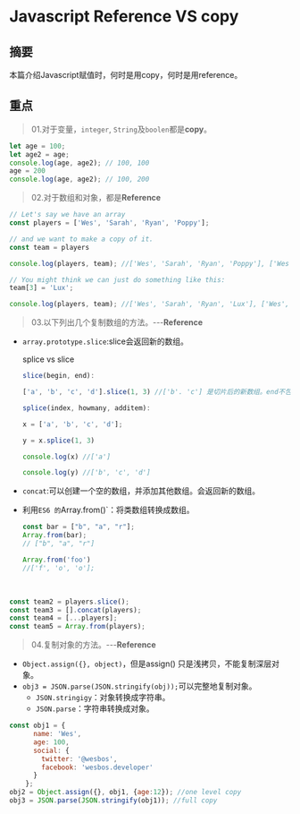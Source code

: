 # Javascript Reference VS copy

## 摘要

本篇介绍Javascript赋值时，何时是用copy，何时是用reference。

## 重点

>01.对于变量，`integer`, `String`及`boolen`都是**copy**。

```javascript
let age = 100;
let age2 = age;
console.log(age, age2); // 100, 100
age = 200
console.log(age, age2); // 100, 200
```

>02.对于数组和对象，都是**Reference**

```javascript
// Let's say we have an array
const players = ['Wes', 'Sarah', 'Ryan', 'Poppy'];

// and we want to make a copy of it.
const team = players

console.log(players, team); //['Wes', 'Sarah', 'Ryan', 'Poppy'], ['Wes', 'Sarah', 'Ryan', 'Poppy']

// You might think we can just do something like this:
team[3] = 'Lux';

console.log(players, team); //['Wes', 'Sarah', 'Ryan', 'Lux'], ['Wes', 'Sarah', 'Ryan', 'Lux']
```

>03.以下列出几个复制数组的方法。---**Reference**

- `array.prototype.slice`:slice会返回新的数组。

   splice vs slice

  ```javascript
  slice(begin, end):

  ['a', 'b', 'c', 'd'].slice(1, 3) //['b'. 'c'] 是切片后的新数组。end不包含该项。

  splice(index, howmany, additem):

  x = ['a', 'b', 'c', 'd'];

  y = x.splice(1, 3)

  console.log(x) //['a']

  console.log(y) //['b', 'c', 'd']
  ```

- `concat`:可以创建一个空的数组，并添加其他数组。会返回新的数组。

- 利用`ES6 的`Array.from()`：将类数组转换成数组。

  ```javascript
  const bar = ["b", "a", "r"];
  Array.from(bar);
  // ["b", "a", "r"]

  Array.from('foo')
  //['f', 'o', 'o'];
  ```

  ​

```javascript
const team2 = players.slice();
const team3 = [].concat(players);
const team4 = [...players];
const team5 = Array.from(players);
```

>04.复制对象的方法。---**Reference**

- `Object.assign({}, object)`，但是assign() 只是浅拷贝，不能复制深层对象。
- `obj3 = JSON.parse(JSON.stringify(obj));`可以完整地复制对象。
  - `JSON.stringigy`：对象转换成字符串。
  - `JSON.parse`：字符串转换成对象。

```javascript
const obj1 = {
      name: 'Wes',
      age: 100,
      social: {
        twitter: '@wesbos',
        facebook: 'wesbos.developer'
      }
    };
obj2 = Object.assign({}, obj1, {age:12}); //one level copy
obj3 = JSON.parse(JSON.stringify(obj1)); //full copy
```
